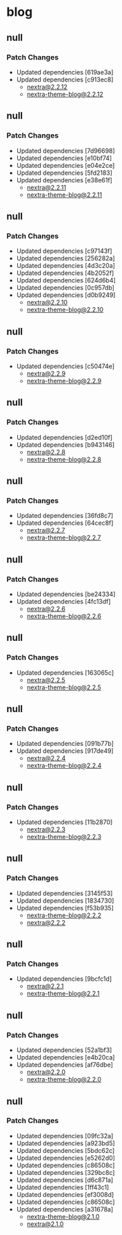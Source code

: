 # blog

## null

### Patch Changes

- Updated dependencies [619ae3a]
- Updated dependencies [c913ec8]
  - nextra@2.2.12
  - nextra-theme-blog@2.2.12

## null

### Patch Changes

- Updated dependencies [7d96698]
- Updated dependencies [e10bf74]
- Updated dependencies [e04e2ce]
- Updated dependencies [5fd2183]
- Updated dependencies [e38e61f]
  - nextra@2.2.11
  - nextra-theme-blog@2.2.11

## null

### Patch Changes

- Updated dependencies [c97143f]
- Updated dependencies [256282a]
- Updated dependencies [4d3c20a]
- Updated dependencies [4b2052f]
- Updated dependencies [624d6b4]
- Updated dependencies [0c957db]
- Updated dependencies [d0b9249]
  - nextra@2.2.10
  - nextra-theme-blog@2.2.10

## null

### Patch Changes

- Updated dependencies [c50474e]
  - nextra@2.2.9
  - nextra-theme-blog@2.2.9

## null

### Patch Changes

- Updated dependencies [d2ed10f]
- Updated dependencies [b943146]
  - nextra@2.2.8
  - nextra-theme-blog@2.2.8

## null

### Patch Changes

- Updated dependencies [36fd8c7]
- Updated dependencies [64cec8f]
  - nextra@2.2.7
  - nextra-theme-blog@2.2.7

## null

### Patch Changes

- Updated dependencies [be24334]
- Updated dependencies [4fc13df]
  - nextra@2.2.6
  - nextra-theme-blog@2.2.6

## null

### Patch Changes

- Updated dependencies [163065c]
  - nextra@2.2.5
  - nextra-theme-blog@2.2.5

## null

### Patch Changes

- Updated dependencies [091b77b]
- Updated dependencies [917de49]
  - nextra@2.2.4
  - nextra-theme-blog@2.2.4

## null

### Patch Changes

- Updated dependencies [11b2870]
  - nextra@2.2.3
  - nextra-theme-blog@2.2.3

## null

### Patch Changes

- Updated dependencies [3145f53]
- Updated dependencies [1834730]
- Updated dependencies [f53b935]
  - nextra-theme-blog@2.2.2
  - nextra@2.2.2

## null

### Patch Changes

- Updated dependencies [9bcfc1d]
  - nextra@2.2.1
  - nextra-theme-blog@2.2.1

## null

### Patch Changes

- Updated dependencies [52a1bf3]
- Updated dependencies [e4b20ca]
- Updated dependencies [af76dbe]
  - nextra@2.2.0
  - nextra-theme-blog@2.2.0

## null

### Patch Changes

- Updated dependencies [09fc32a]
- Updated dependencies [a923bd5]
- Updated dependencies [5bdc62c]
- Updated dependencies [e5262d0]
- Updated dependencies [c86508c]
- Updated dependencies [329bc8c]
- Updated dependencies [d6c871a]
- Updated dependencies [1ff43c1]
- Updated dependencies [ef3008d]
- Updated dependencies [c86508c]
- Updated dependencies [a31678a]
  - nextra-theme-blog@2.1.0
  - nextra@2.1.0
